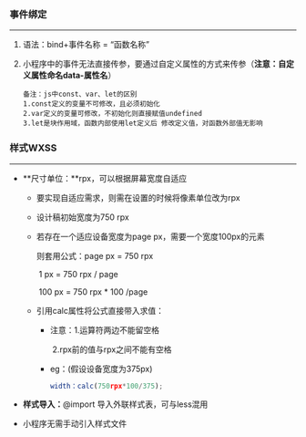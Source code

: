 ### 事件绑定

------

1. 语法：bind+事件名称 = “函数名称”

2. 小程序中的事件无法直接传参，要通过自定义属性的方式来传参（**注意：自定义属性命名data-属性名**）

   ```
   备注：js中const、var、let的区别
   1.const定义的变量不可修改，且必须初始化
   2.var定义的变量可修改，不初始化则直接赋值undefined
   3.let是块作用域，函数内部使用let定义后 修改定义值，对函数外部值无影响
   ```

   

### 样式WXSS

------

- **尺寸单位：**rpx，可以根据屏幕宽度自适应 

  - 要实现自适应需求，则需在设置的时候将像素单位改为rpx

  - 设计稿初始宽度为750 rpx

  - 若存在一个适应设备宽度为page px，需要一个宽度100px的元素

    则套用公式：page px = 750 rpx

    ​						1 px = 750 rpx / page

    ​						100 px = 750 rpx * 100 /page

  - 引用calc属性将公式直接带入求值：

    - 注意：1.运算符两边不能留空格

      ​			2.rpx前的值与rpx之间不能有空格

    - eg：(假设设备宽度为375px)

      ```js
      width：calc(750rpx*100/375);
      ```

- **样式导入：**@import 导入外联样式表，可与less混用

- 小程序无需手动引入样式文件

 